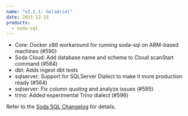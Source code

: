```yaml
---
name: "v2.1.1: Galadriel"
date: 2021-12-15
products:
  - soda-sql
---
```


* Core: Docker x86 workaround for running soda-sql on ARM-based machines (#590)
* Soda Cloud: Add database name and schema to Cloud scanStart command (#584)
* dbt: Adds ingest dbt tests
* sqlserver: Support for SQLServer Dialect to make it more production ready (#564) 
* sqlserver: Fix column quoting and analyze issues (#595)
* trino: Added experimental Trino dialect (#596)

Refer to the <a href="https://github.com/sodadata/soda-sql/blob/main/CHANGELOG.md" target="_blank">Soda SQL Changelog</a> for details.